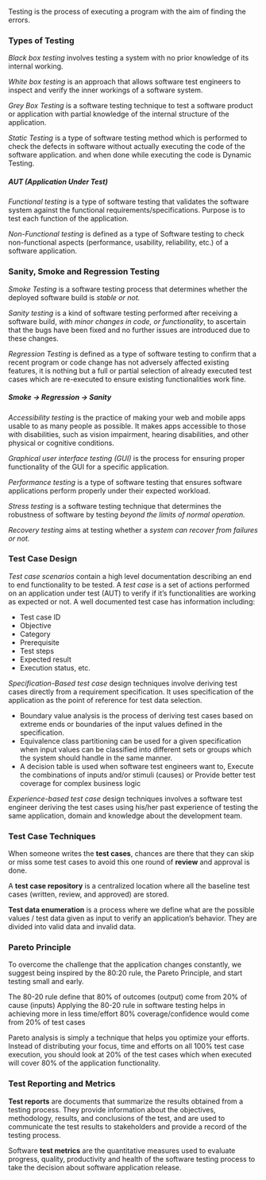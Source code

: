 Testing is the process of executing a program with the aim of finding the errors.

### Types of Testing

*Black box testing* involves testing a system with no prior knowledge of its internal working.

*White box testing* is an approach that allows software test engineers to inspect and verify the inner workings of a software system.

*Grey Box Testing* is a software testing technique to test a software product or application with partial knowledge of the internal structure of the application.

*Static Testing* is a type of software testing method which is performed to check the defects in software without actually executing the code of the software application. and when done while executing the code is Dynamic Testing.

##### AUT (Application Under Test)

*Functional testing* is a type of software testing that validates the software system against the functional requirements/specifications. Purpose is to test each function of the application.

*Non-Functional testing* is defined as a type of Software testing to check non-functional aspects (performance, usability, reliability, etc.) of a software application.

### Sanity, Smoke and Regression Testing

*Smoke Testing* is a software testing process that determines whether the deployed software build is *stable or not.*

*Sanity testing* is a kind of software testing performed after receiving a software build, *with minor changes in code, or functionality*, to ascertain that the bugs have been fixed and no further issues are introduced due to these changes.

*Regression Testing* is defined as a type of software testing to confirm that a recent program or code change has not adversely affected existing features, it is nothing but a full or partial selection of already executed test cases which are re-executed to ensure existing functionalities work fine.

##### Smoke → Regression → Sanity

*Accessibility testing* is the practice of making your web and mobile apps usable to as many people as possible. It makes apps accessible to those with disabilities, such as vision impairment, hearing disabilities, and other physical or cognitive conditions.

*Graphical user interface testing (GUI)* is the process for ensuring proper functionality of the GUI for a specific application.

*Performance testing* is a type of software testing that ensures software applications perform properly under their expected workload.

*Stress testing* is a software testing technique that determines the robustness of software by testing *beyond the limits of normal operation.*

*Recovery testing* aims at testing whether a *system can recover from failures or not.*

### Test Case Design

*Test case scenarios* contain a high level documentation describing an end to end functionality to be tested.
A *test case* is a set of actions performed on an application under test (AUT) to verify if it’s functionalities are working as expected or not. A well documented test case has information including:

- Test case ID
- Objective
- Category
- Prerequisite
- Test steps
- Expected result
- Execution status, etc.

*Specification-Based test case* design techniques involve deriving test cases directly from a requirement specification. It uses specification of the application as the point of reference for test data selection.
- Boundary value analysis is the process of deriving test cases based on extreme ends or boundaries of the input values defined in the specification.
- Equivalence class partitioning can be used for a given specification when input values can be classified into different sets or groups which the system should handle in the same manner.
- A decision table is used when software test engineers want to, Execute the combinations of inputs and/or stimuli (causes) or Provide better test coverage for complex business logic

*Experience-based test case* design techniques involves a software test engineer deriving the test cases using his/her past experience of testing the same application, domain and knowledge about the development team.

### Test Case Techniques

When someone writes the **test cases**, chances are there that they can skip or miss some test cases to avoid this one round of **review** and approval is done.

A **test case repository** is a centralized location where all the baseline test cases (written, review, and approved) are stored.

**Test data enumeration** is a process where we define what are the possible values / test data given as input to verify an application’s behavior. They are divided into valid data and invalid data.

### Pareto Principle

To overcome the challenge that the application changes constantly, we suggest being inspired by the 80:20 rule, the Pareto Principle, and start testing small and early.

The 80-20 rule define that 80% of outcomes (output) come from 20% of cause (inputs) Applying the 80-20 rule in software testing helps in achieving more in less time/effort 80% coverage/confidence would come from 20% of test cases

Pareto analysis is simply a technique that helps you optimize your efforts. Instead of distributing your focus, time and efforts on all 100% test case execution, you should look at 20% of the test cases which when executed will cover 80% of the application functionality.

### Test Reporting and Metrics

**Test reports** are documents that summarize the results obtained from a testing process. They provide information about the objectives, methodology, results, and conclusions of the test, and are used to communicate the test results to stakeholders and provide a record of the testing process.

Software **test metrics** are the quantitative measures used to evaluate progress, quality, productivity and health of the software testing process to take the decision about software application release.